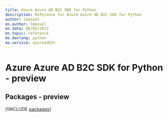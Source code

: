 ```yaml
---
title: Azure Azure AD B2C SDK for Python
description: Reference for Azure Azure AD B2C SDK for Python
author: lmazuel
ms.author: lmazuel
ms.data: 06/05/2023
ms.topic: reference
ms.devlang: python
ms.service: azureadb2c
---
```

# Azure Azure AD B2C SDK for Python - preview
## Packages - preview
[!INCLUDE [packages](azure-ad-b2c-index.md)]